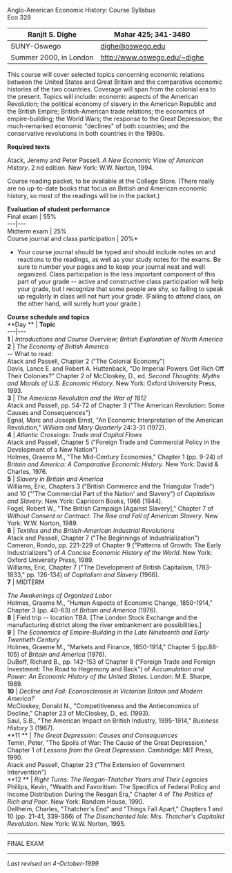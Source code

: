 Anglo-American Economic History: Course Syllabus  
Eco 328

  
Ranjit S. Dighe | Mahar 425; 341-3480  
---|---  
SUNY-Oswego  | dighe@oswego.edu  
Summer 2000, in London  | http://www.oswego.edu/~dighe  
  
This course will cover selected topics concerning economic relations between
the United States and Great Britain and the comparative economic histories of
the two countries. Coverage will span from the colonial era to the present.
Topics will include: economic aspects of the American Revolution; the
political economy of slavery in the American Republic and the British Empire;
British-American trade relations; the economics of empire-building; the World
Wars; the response to the Great Depression; the much-remarked economic
"declines" of both countries; and the conservative revolutions in both
countries in the 1980s.

**Required texts**

Atack, Jeremy and Peter Passell. _A New Economic View of American History_. 2
nd edition. New York: W.W. Norton, 1994.

Course reading packet, to be available at the College Store. (There really are
no up-to-date books that focus on British _and_ American economic history, so
most of the readings will be in the packet.)

**Evaluation of student performance**  
  Final exam  | 55%  
---|---  
Midterm exam | 25%  
Course journal and class participation  | 20%*  
  
* Your course journal should be typed and should include notes on and reactions to the readings, as well as your study notes for the exams. Be sure to number your pages and to keep your journal neat and well organized. Class participation is the less important component of this part of your grade -- active and constructive class participation will help your grade, but I recognize that some people are shy, so failing to speak up regularly in class will not hurt your grade. (Failing to _attend_ class, on the other hand, will surely hurt your grade.) 

**Course schedule and topics**  
  **Day  ** | **Topic**  
---|---  
**1**   | _Introductions and Course Overview; British Exploration of North
America_  
**2**   | _The Economy of British America_  
\-- What to read:  
Atack and Passell, Chapter 2 ("The Colonial Economy")  
Davis, Lance E. and Robert A. Huttenback, "Do Imperial Powers Get Rich Off
Their Colonies?" Chapter 2 of McCloskey, D., ed. _Second Thoughts: Myths and
Morals of U.S. Economic History_. New York: Oxford University Press, 1993.  
**3**   | _The American Revolution and the War of 1812_  
Atack and Passell, pp. 54-72 of Chapter 3 ("The American Revolution: Some
Causes and Consequences")  
Egnal, Marc and Joseph Ernst, "An Economic Interpretation of the American
Revolution," _William and Mary Quarterly_ 24:3-31 (1972).  
**4**   | _Atlantic Crossings: Trade and Capital Flows_  
Atack and Passell, Chapter 5 ("Foreign Trade and Commercial Policy in the
Development of a New Nation")  
Holmes, Graeme M., "The Mid-Century Economies," Chapter 1 (pp. 9-24) of
_Britain and America: A Comparative Economic History_. New York: David  &
Charles, 1976.  
**5**   | _Slavery in Britain and America_  
Williams, Eric, Chapters 3 ("British Commerce and the Triangular Trade") and
10 ("'The Commercial Part of the Nation' and Slavery") of _Capitalism and
Slavery_. New York: Capricorn Books, 1966 [1944].  
Fogel, Robert W., "The British Campaign [Against Slavery]," Chapter 7 of
_Without Consent or Contract: The Rise and Fall of American Slavery_. New
York: W.W. Norton, 1989.  
**6**   | _Textiles and the British-American Industrial Revolutions_  
Atack and Passell, Chapter 7 ("The Beginnings of Industrialization")  
Cameron, Rondo, pp. 221-229 of Chapter 9 ("Patterns of Growth: The Early
Industrializers") of _A Concise Economic History of the World_. New York:
Oxford University Press, 1989.  
Williams, Eric, Chapter 7 ("The Development of British Capitalism, 1783-1833,"
pp. 126-134) of _Capitalism and Slavery_ (1966).  
**7**   | MIDTERM

_The Awakenings of Organized Labor_  
Holmes, Graeme M., "Human Aspects of Economic Change, 1850-1914," Chapter 3
(pp. 40-63) of _Britain and America_ (1976).  
**8**   | Field trip -- location TBA. [The London Stock Exchange and the
manufacturing district along the river embankment are possibilities.]  
**9**   | _The Economics of Empire-Building in the Late Nineteenth and Early
Twentieth Century_  
Holmes, Graeme M., "Markets and Finance, 1850-1914," Chapter 5 (pp.88-105) of
_Britain and America_ (1976).  
DuBoff, Richard B., pp. 142-153 of Chapter 8 ("Foreign Trade and Foreign
Investment: The Road to Hegemony and Back") of _Accumulation and Power: An
Economic History of the United States_. London: M.E. Sharpe, 1989.  
**10**   | _Decline and Fall: Econosclerosis in Victorian Britain and Modern
America?_  
McCloskey, Donald N., "Competitiveness and the Antieconomics of Decline,"
Chapter 23 of McCloskey, D., ed. (1993).  
Saul, S.B., "The American Impact on British Industry, 1895-1914," _Business
History_ 3 (1967).  
**11  ** | _The Great Depression: Causes and Consequences_  
Temin, Peter, "The Spoils of War: The Cause of the Great Depression," Chapter
1 of _Lessons from the Great Depression_. Cambridge: MIT Press, 1990\.  
Atack and Passell, Chapter 23 ("The Extension of Government Intervention")  
**12  ** | _Right Turns: The Reagan-Thatcher Years and Their Legacies_  
Phillips, Kevin, "Wealth and Favoritism: The Specifics of Federal Policy and
Income Distribution During the Reagan Era," Chapter 4 of _The Politics of Rich
and Poor_. New York: Random House, 1990.  
Dellheim, Charles, "Thatcher's End" and "Things Fall Apart," Chapters 1 and 10
(pp. 21-41, 339-366) of _The Disenchanted Isle: Mrs. Thatcher's Capitalist
Revolution_. New York: W.W. Norton, 1995.  
****

FINAL EXAM

* * *

_Last revised on 4-October-1999_

